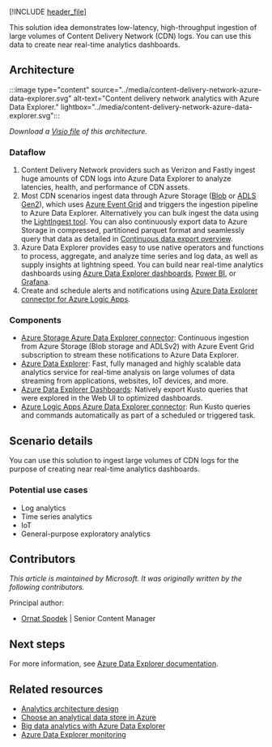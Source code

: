 [!INCLUDE [header_file](../../../includes/sol-idea-header.md)]

This solution idea demonstrates low-latency, high-throughput ingestion of large volumes of Content Delivery Network (CDN) logs. You can use this data to create near real-time analytics dashboards.

## Architecture

:::image type="content" source="../media/content-delivery-network-azure-data-explorer.svg" alt-text="Content delivery network analytics with Azure Data Explorer." lightbox="../media/content-delivery-network-azure-data-explorer.svg":::

*Download a [Visio file](https://arch-center.azureedge.net/content-delivery-network-analytics-azure-data-explorer.vsdx) of this architecture.*

### Dataflow

1. Content Delivery Network providers such as Verizon and Fastly ingest huge amounts of CDN logs into Azure Data Explorer to analyze latencies, health, and performance of CDN assets.
1. Most CDN scenarios ingest data through Azure Storage ([Blob](/azure/storage/blobs) or [ADLS Gen2](/azure/storage/blobs/data-lake-storage-introduction)), which uses [Azure Event Grid](/azure/data-explorer/ingest-data-event-grid) and triggers the ingestion pipeline to Azure Data Explorer. Alternatively you can bulk ingest the data using the [LightIngest tool](/azure/data-explorer/lightingest). You can also continuously export data to Azure Storage in compressed, partitioned parquet format and seamlessly query that data as detailed in [Continuous data export overview](/azure/data-explorer/kusto/management/data-export/continuous-data-export).
1. Azure Data Explorer provides easy to use native operators and functions to process, aggregate, and analyze time series and log data, as well as supply insights at lightning speed. You can build near real-time analytics dashboards using [Azure Data Explorer dashboards](/azure/data-explorer/azure-data-explorer-dashboards), [Power BI](/power-bi/transform-model/service-dataflows-best-practices), or [Grafana](/azure/data-explorer/grafana).
1. Create and schedule alerts and notifications using [Azure Data Explorer connector for Azure Logic Apps](/azure/data-explorer/kusto/tools/logicapps).

### Components

- [Azure Storage Azure Data Explorer connector](/azure/data-explorer/ingest-data-event-grid): Continuous ingestion from Azure Storage (Blob storage and ADLSv2) with Azure Event Grid subscription to stream these notifications to Azure Data Explorer.
- [Azure Data Explorer](https://azure.microsoft.com/services/data-explorer): Fast, fully managed and highly scalable data analytics service for real-time analysis on large volumes of data streaming from applications, websites, IoT devices, and more.
- [Azure Data Explorer Dashboards](/azure/data-explorer/azure-data-explorer-dashboards): Natively export Kusto queries that were explored in the Web UI to optimized dashboards.
- [Azure Logic Apps Azure Data Explorer connector](/azure/data-explorer/kusto/tools/logicapps): Run Kusto queries and commands automatically as part of a scheduled or triggered task.

## Scenario details

You can use this solution to ingest large volumes of CDN logs for the purpose of creating near real-time analytics dashboards.

### Potential use cases

* Log analytics
* Time series analytics
* IoT
* General-purpose exploratory analytics

## Contributors

*This article is maintained by Microsoft. It was originally written by the following contributors.*

Principal author:

 * [Ornat Spodek](https://www.linkedin.com/in/ornat-s-89123544) | Senior Content Manager

## Next steps

For more information, see [Azure Data Explorer documentation](/azure/data-explorer).

## Related resources

- [Analytics architecture design](analytics-start-here.yml)
- [Choose an analytical data store in Azure](../../data-guide/technology-choices/analytical-data-stores.md)
- [Big data analytics with Azure Data Explorer](big-data-azure-data-explorer.yml)
- [Azure Data Explorer monitoring](monitor-azure-data-explorer.yml)
